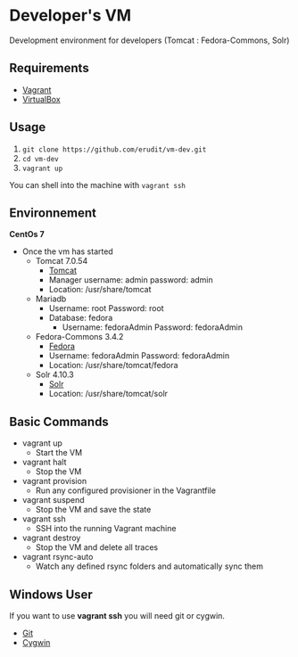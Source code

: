 # Developer's VM
Development environment for developers (Tomcat : Fedora-Commons, Solr)

## Requirements
* [Vagrant](https://www.vagrantup.com/)
* [VirtualBox](https://www.virtualbox.org/)

## Usage

1. `git clone https://github.com/erudit/vm-dev.git`
2. `cd vm-dev`
3. `vagrant up`

You can shell into the machine with `vagrant ssh`

## Environnement

**CentOs 7**

* Once the vm has started
  * Tomcat 7.0.54
    * [Tomcat](http://192.168.10.150:8080/)
    * Manager username: admin password: admin
    * Location: /usr/share/tomcat
  * Mariadb
    * Username: root Password: root
    * Database: fedora
      * Username: fedoraAdmin Password: fedoraAdmin
  * Fedora-Commons 3.4.2
    * [Fedora](http://192.168.10.150:8080/fedora)
    * Username: fedoraAdmin Password: fedoraAdmin
    * Location: /usr/share/tomcat/fedora
  * Solr 4.10.3
    * [Solr](http://192.168.10.150:8080/solr)
    * Location: /usr/share/tomcat/solr

## Basic Commands

- vagrant up
  - Start the VM
- vagrant halt
  - Stop the VM
- vagrant provision
  - Run any configured provisioner in the Vagrantfile
- vagrant suspend
  - Stop the VM and save the state
- vagrant ssh
  - SSH into the running Vagrant machine
- vagrant destroy
  - Stop the VM and delete all traces
- vagrant rsync-auto
  - Watch any defined rsync folders and automatically sync them


## Windows User

If you want to use **vagrant ssh** you will need git or cygwin.

  * [Git](https://git-scm.com/downloads)
  * [Cygwin](https://cygwin.com/install.html)
